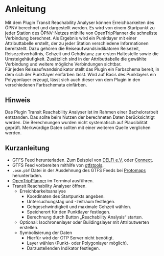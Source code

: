 # Anleitung

Mit dem Plugin Transit Reachability Analyser können Erreichbarkeiten des ÖPNV berechnet und dargestellt werden. Es wird von einem Startpunkt zu jeder Station des ÖPNV-Netzes mithilfe von OpenTripPlanner die schnellste Verbindung berechnet. Als Ergebnis wird ein Punktlayer mit einer Attributtabelle erstellt, der zu jeder Station verschiedene Informationen bereitstellt. Dazu gehören die Reiseaufwandsindikatoren Reisezeit, Reisezeitverhältnis, Gehzeit und Gehdistanz zur ersten Haltestelle sowie die Umsteigehäufigkeit. Zusätzlich sind in der Attributtabelle die gewählte Verbindung und weitere mögliche Verbindungen sichtbar.  
Für jeden Reiseaufwandsindikator stellt das Plugin ein Farbschema bereit, in dem sich der Punktlayer einfärben lässt. Wird auf Basis des Punklayers ein Polygonlayer erzeugt, lässt sich auch dieser von dem Plugin in den verschiedenen Farbschemata einfärben.

## Hinweis

Das Plugin Transit Reachability Analyser ist im Rahmen einer Bachelorarbeit entstanden. Das sollte beim Nutzen der berechneten Daten berücksichtigt werden. Die Berechnungen wurden nicht systematisch auf Plausibilität geprüft. Merkwürdige Daten sollten mit einer weiteren Quelle verglichen werden.

## Kurzanleitung

- GTFS Feed herunterladen. Zum Beispiel von [DELFI e.V.](https://www.opendata-oepnv.de/ht/de/organisation/delfi/startseite?tx_vrrkit_view%5Baction%5D=details&tx_vrrkit_view%5Bcontroller%5D=View&tx_vrrkit_view%5Bdataset_formats%5D%5B0%5D=ZIP&tx_vrrkit_view%5Bdataset_name%5D=deutschlandweite-sollfahrplandaten-gtfs&cHash=01414d5793fcd0abb0f3a2e35176752c) oder [Connect](https://connect-fahrplanauskunft.de/).
- GTFS Feed vorbereiten mithilfe von [gtfstools](https://ipeagit.github.io/gtfstools/).  
- `.osm.pbf` Datei in der Ausdehnung des GTFS Feeds bei [Protomaps](https://app.protomaps.com/) herunterladen.
- [OpenTripPlanner](https://docs.opentripplanner.org/en/latest/Basic-Tutorial/) im Terminal ausführen.
- Transit Reachability Analyser öffnen.
    - Erreichbarkeitsanalyse
        - Koordinaten des Startpunkts angeben.
        - Untersuchungstag und -zeitraum festlegen.
        - Gehgeschwindigkeit und maximale Gehzeit wählen.
        - Speicherort für den Punktlayer festlegen.
        - Berechnung durch Button „Reachability Analysis“ starten.
    - Optional: Isochronenlayer oder Buildingslayer mit Attributwerten erstellen.
    - Symbolisierung der Daten
        - Hierfür wird der OTP Server nicht benötigt.
        - Layer wählen (Punkt- oder Polygonlayer möglich).
        - Darzustellenden Indikator festlegen.

